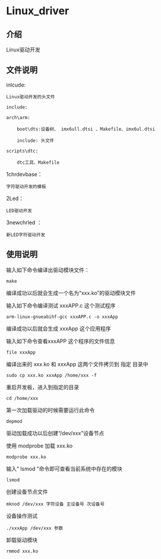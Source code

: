 # Linux_driver

## 介绍
Linux驱动开发

## 文件说明

inlcude:

    Linux驱动开发的头文件

    include:

    arch\arm:

        boot\dts:设备树、 imx6ull.dtsi 、Makefile、imx6ul.dtsi

        include: 头文件

    scripts\dtc: 

        dtc工具、Makefile


1chrdevbase：

    字符驱动开发的模板

2Led：

    LED驱动开发

3newchrled ：

    新LED字符驱动开发

## 使用说明

输入如下命令编译出驱动模块文件：

```shell
make
```
编译成功以后就会生成一个名为“xxx.ko”的驱动模块文件

输入如下命令编译测试 xxxAPP.c 这个测试程序
```shell
arm-linux-gnueabihf-gcc xxxAPP.c -o xxxApp
```
编译成功以后就会生成 xxxApp 这个应用程序

输入如下命令查看xxxAPP 这个程序的文件信息
```shell
file xxxApp
```

编译出来的 xxx.ko 和 xxxApp 这两个文件拷贝到 指定 目录中
```shell
sudo cp xxx.ko xxxApp /home/xxx -f
```

重启开发板，进入到指定的目录
```shell
cd /home/xxx
```

第一次加载驱动的时候需要运行此命令
```shell
depmod
```
驱动加载成功以后创建“/dev/xxx”设备节点

使用 modprobe 加载 xxx.ko
```shell
modprobe xxx.ko
````

输入“ lsmod ”命令即可查看当前系统中存在的模块
```shell
lsmod
````

创建设备节点文件
```shell
mknod /dev/xxx 字符设备 主设备号 次设备号
```

设备操作测试
```shell
./xxxApp /dev/xxx 参数
```

卸载驱动模块
```shell
rmmod xxx.ko
```
